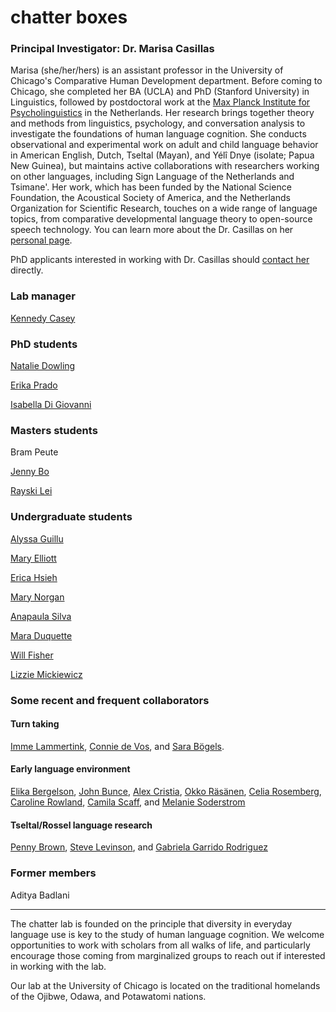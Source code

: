 # chatter boxes

### Principal Investigator: Dr. Marisa Casillas
Marisa (she/her/hers) is an assistant professor in the University of Chicago's Comparative Human Development department. Before coming to Chicago, she completed her BA (UCLA) and PhD (Stanford University) in Linguistics, followed by postdoctoral work at the [Max Planck Institute for Psycholinguistics](https://www.mpi.nl/) in the Netherlands. Her research brings together theory and methods from linguistics, psychology, and conversation analysis to investigate the foundations of human language cognition. She conducts observational and experimental work on adult and child language behavior in American English, Dutch, Tseltal (Mayan), and Yélî Dnye (isolate; Papua New Guinea), but maintains active collaborations with researchers working on other languages, including Sign Language of the Netherlands and Tsimane'. Her work, which has been funded by the National Science Foundation, the Acoustical Society of America, and the Netherlands Organization for Scientific Research, touches on a wide range of language topics, from comparative developmental language theory to open-source speech technology. You can learn more about the Dr. Casillas on her [personal page](./people/marisa-aboutme.md).

PhD applicants interested in working with Dr. Casillas should [contact her](./contact.md) directly.

### Lab manager

[Kennedy Casey](./people/kennedy-aboutme.md)

### PhD students

[Natalie Dowling](https://voices.uchicago.edu/ndowling/)

[Erika Prado](./people/erika-aboutme.md)

[Isabella Di Giovanni](./people/isabella-aboutme.md)

### Masters students

Bram Peute

[Jenny Bo](./people/jenny-aboutme.md)

[Rayski Lei](./people/rayski-aboutme.md)

### Undergraduate students

[Alyssa Guillu](./people/alyssa-aboutme.md)

[Mary Elliott](./people/marye-aboutme.md)

[Erica Hsieh](./people/erica-aboutme.md)

[Mary Norgan](./people/maryn-aboutme.md)

[Anapaula Silva](./people/anapaula-aboutme.md)

[Mara Duquette](./people/mara-aboutme.md)

[Will Fisher](./people/will-aboutme.md)

[Lizzie Mickiewicz](./people/lizzie-aboutme.md)

### Some recent and frequent collaborators


#### Turn taking

[Imme Lammertink](https://sites.google.com/site/immelammertink/home), [Connie de Vos](https://research.tilburguniversity.edu/en/persons/connie-de-vos), and [Sara Bögels](https://research.tilburguniversity.edu/en/persons/sara-b%C3%B6gels).

#### Early language environment

[Elika Bergelson](https://bergelsonlab.com/bergelson-personal-page.html), [John Bunce](https://www.researchgate.net/profile/John_Bunce), [Alex Cristia](https://sites.google.com/site/acrsta/), [Okko Räsänen](http://www.cs.tut.fi/sgn/specog/index.html), [Celia Rosemberg](http://www.ciipme-conicet.gov.ar/wordpress/rosemberg-celia-renata/), [Caroline Rowland](https://www.mpi.nl/people/rowland-caroline), [Camila Scaff](https://camilascaff.com/), and [Melanie Soderstrom](https://home.cc.umanitoba.ca/~soderstr/)

#### Tseltal/Rossel language research

[Penny Brown](https://www.mpi.nl/people/brown-penelope), [Steve Levinson](https://www.mpi.nl/people/levinson-stephen), and [Gabriela Garrido Rodriguez](https://www.researchgate.net/profile/Gabriela_Garrido_Rodriguez)

### Former members

Aditya Badlani


----
The chatter lab is founded on the principle that diversity in everyday language use is key to the study of human language cognition. We welcome opportunities to work with scholars from all walks of life, and particularly encourage those coming from marginalized groups to reach out if interested in working with the lab.

Our lab at the University of Chicago is located on the traditional homelands of the Ojibwe, Odawa, and Potawatomi nations.
